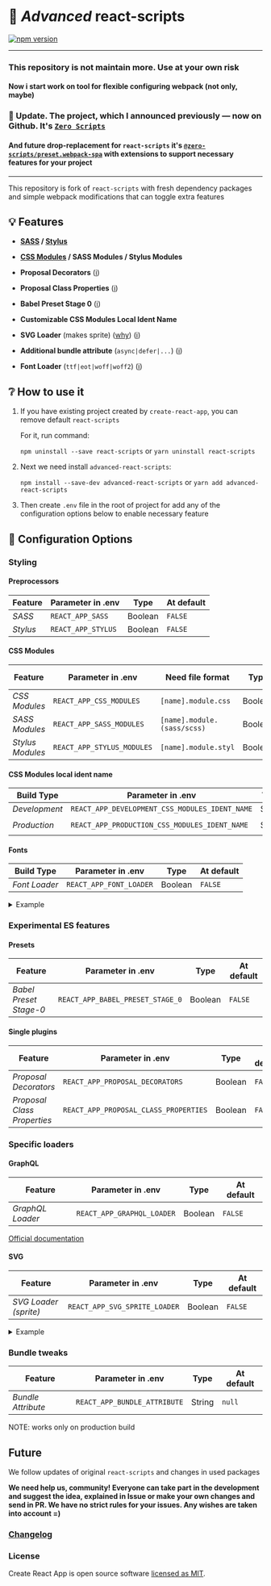 # 🚀 *Advanced* react-scripts
[![npm version](https://img.shields.io/npm/v/advanced-react-scripts.svg)](https://www.npmjs.com/package/advanced-react-scripts)

---

### This repository is not maintain more. Use at your own risk
#### Now i start work on tool for flexible configuring webpack (not only, maybe)
### 🎉 Update. The project, which I announced previously — now on Github. It's [`Zero Scripts`](https://github.com/artemirq/zero-scripts)
#### And future drop-replacement for `react-scripts` it's [`@zero-scripts/preset.webpack-spa`](https://github.com/artemirq/zero-scripts/tree/master/packages/preset.webpack-spa) with extensions to support necessary features for your project
---

This repository is fork of `react-scripts` with fresh dependency packages and simple webpack modifications that can toggle extra features

## 💡 Features

* __[SASS](https://sass-lang.com) / [Stylus](http://stylus-lang.com)__

* __[CSS Modules](https://github.com/gajus/react-css-modules#css-modules) / SASS Modules / Stylus Modules__

* __Proposal Decorators__ ([i](https://github.com/babel/babel/tree/master/packages/babel-plugin-proposal-decorators))

* __Proposal Class Properties__ ([i](https://github.com/babel/babel/tree/master/packages/babel-plugin-proposal-class-properties))

* __Babel Preset Stage 0__ ([i](https://github.com/babel/babel/tree/master/packages/babel-preset-stage-0))

* __Customizable CSS Modules Local Ident Name__

* __SVG Loader__ (makes sprite) ([why](https://www.webdesignerdepot.com/2017/05/how-to-create-and-manage-svg-sprites)) ([i](https://github.com/kisenka/svg-sprite-loader))

* __Additional bundle attribute__ (`async|defer|...`) ([i](https://github.com/numical/script-ext-html-webpack-plugin))

* __Font Loader__ (`ttf|eot|woff|woff2`) ([i](https://github.com/webpack-contrib/file-loader))

## ❔ How to use it

1. If you have existing project created by `create-react-app`, you can remove default `react-scripts`

   For it, run command:

   `npm uninstall --save react-scripts` or `yarn uninstall react-scripts`

2. Next we need install `advanced-react-scripts`:

   `npm install --save-dev advanced-react-scripts` or `yarn add advanced-react-scripts`

3. Then create `.env` file in the root of project for add any of the configuration options below to enable necessary feature

## 🔧 Configuration Options

### Styling

#### Preprocessors

| Feature | Parameter in .env | Type | At default |
| ------- | ----------------- | ---- | ---------- |
| *SASS* | `REACT_APP_SASS` | Boolean | `FALSE` |
| *Stylus* | `REACT_APP_STYLUS` | Boolean | `FALSE` |

#### CSS Modules

| Feature | Parameter in .env | Need file format | Type | At default |
| ------- | ---------------- | ----------------- | ---- | ---------- |
| *CSS Modules* | `REACT_APP_CSS_MODULES` | `[name].module.css` | Boolean | `FALSE` |
| *SASS Modules* | `REACT_APP_SASS_MODULES` | `[name].module.(sass/scss)` | Boolean | `FALSE` |
| *Stylus Modules* | `REACT_APP_STYLUS_MODULES` | `[name].module.styl` |  Boolean | `FALSE` |

#### CSS Modules local ident name

| Build Type | Parameter in .env | Type | At default |
| ---------- | ----------------- | ---- | ---------- |
| *Development* | `REACT_APP_DEVELOPMENT_CSS_MODULES_IDENT_NAME` | String  | `[path]__[name]___[local]` |
| *Production* | `REACT_APP_PRODUCTION_CSS_MODULES_IDENT_NAME` | String | `[local]-[sha512:hash:base32]` |

#### Fonts

| Build Type | Parameter in .env | Type | At default |
| ---------- | ----------------- | ---- | ---------- |
| *Font Loader* | `REACT_APP_FONT_LOADER` | Boolean | `FALSE` |

<details>
   <summary>Example</summary>

```css
@font-face {
    font-family: 'Open Sans';
    src: local('Open Sans'),
         local('Open-Sans'),
         url('./../resources/fonts/OpenSans.woff2') format('woff2');
}
```
</details>

### Experimental ES features

#### Presets

| Feature | Parameter in .env | Type | At default | 
| ------- | ----------------- | ---- | ---------- |
| *Babel Preset Stage-0* | `REACT_APP_BABEL_PRESET_STAGE_0` | Boolean | `FALSE` |

#### Single plugins

| Feature | Parameter in .env | Type | At default |
| ------- | ---- | ----------------- | ------- |
| *Proposal Decorators* | `REACT_APP_PROPOSAL_DECORATORS` | Boolean | `FALSE` |
| *Proposal Class Properties* | `REACT_APP_PROPOSAL_CLASS_PROPERTIES` | Boolean | `FALSE` |

### Specific loaders

#### GraphQL

| Feature | Parameter in .env | Type | At default |
| ------- | ----------------- | ---- | ---------- |
| *GraphQL Loader* | `REACT_APP_GRAPHQL_LOADER` | Boolean | `FALSE` |

[Official documentation](https://github.com/apollographql/graphql-tag#webpack-preprocessing-with-graphql-tagloader)

#### SVG

| Feature | Parameter in .env | Type | At default |
| ------- | ----------------- | ---- | ---------- |
| *SVG Loader (sprite)* | `REACT_APP_SVG_SPRITE_LOADER` | Boolean | `FALSE` |

<details>
   <summary>Example</summary>


```js
import twitterIcon from '../assets/twitter.svg';

console.log(twitterIcon); // output 'sprite-[hash].svg#twitter-usage'

<svg>
  <use xlinkHref={twitterIcon}></use>
</svg>
```
</details>

### Bundle tweaks

| Feature | Parameter in .env | Type | At default |
| ------- | ----------------- | ---- | ---------- |
| *Bundle Attribute* | `REACT_APP_BUNDLE_ATTRIBUTE` | String | `null` |

NOTE: works only on production build

## Future

We follow updates of original `react-scripts` and changes in used packages

**We need help us, community! Everyone can take part in the development and suggest the idea, explained in Issue or make your own changes and send in PR. We have no strict rules for your issues. Any wishes are taken into account =)**

### [Changelog](https://github.com/artemirq/advanced-react-scripts/tree/next/packages/react-scripts/CHANGELOG.md)

### License

Create React App is open source software [licensed as MIT](https://github.com/facebook/create-react-app/blob/master/LICENSE).

